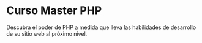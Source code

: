 # Curso Master PHP
Descubra el poder de PHP a medida que lleva las habilidades de desarrollo de su sitio web al próximo nivel.
